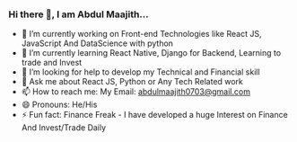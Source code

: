 ### Hi there 👋, I am Abdul Maajith...

- 🔭 I’m currently working on Front-end Technologies like React JS, JavaScript And DataScience with python
- 🌱 I’m currently learning React Native, Django for Backend, Learning to trade and Invest
- 🤔 I’m looking for help to develop my Technical and Financial skill
- 💬 Ask me about React JS, Python or Any Tech Related work
- 📫 How to reach me: My Email: abdulmaajith0703@gmail.com
- 😄 Pronouns: He/His
- ⚡ Fun fact: Finance Freak - I have developed a huge Interest on Finance And Invest/Trade Daily

